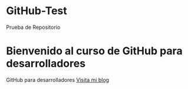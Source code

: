 # GitHub-Test
Prueba de Repositorio

# Bienvenido al curso de GitHub para desarrolladores
GitHub para desarrolladores
[Visita mi blog](alejourv77@gmail.com)
